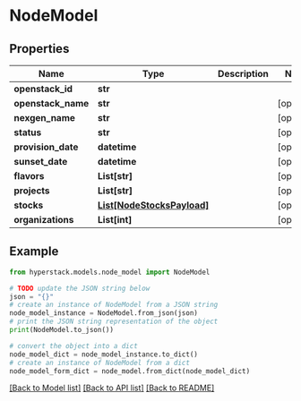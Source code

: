 # NodeModel


## Properties

Name | Type | Description | Notes
------------ | ------------- | ------------- | -------------
**openstack_id** | **str** |  | 
**openstack_name** | **str** |  | [optional] 
**nexgen_name** | **str** |  | [optional] 
**status** | **str** |  | [optional] 
**provision_date** | **datetime** |  | [optional] 
**sunset_date** | **datetime** |  | [optional] 
**flavors** | **List[str]** |  | [optional] 
**projects** | **List[str]** |  | [optional] 
**stocks** | [**List[NodeStocksPayload]**](NodeStocksPayload.md) |  | [optional] 
**organizations** | **List[int]** |  | [optional] 

## Example

```python
from hyperstack.models.node_model import NodeModel

# TODO update the JSON string below
json = "{}"
# create an instance of NodeModel from a JSON string
node_model_instance = NodeModel.from_json(json)
# print the JSON string representation of the object
print(NodeModel.to_json())

# convert the object into a dict
node_model_dict = node_model_instance.to_dict()
# create an instance of NodeModel from a dict
node_model_form_dict = node_model.from_dict(node_model_dict)
```
[[Back to Model list]](../README.md#documentation-for-models) [[Back to API list]](../README.md#documentation-for-api-endpoints) [[Back to README]](../README.md)


